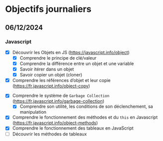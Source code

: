 # Objectifs journaliers

## 06/12/2024

### Javascript

- [x] Découvrir les Objets en JS (https://javascript.info/object)
  - [x] Comprendre le principe de clé/valeur
  - [x] Comprendre la différence entre un objet et une variable
  - [x] Savoir itérer dans un objet
  - [x] Savoir copier un objet (cloner)
- [x] Comprendre les références d’objet et leur copie (https://fr.javascript.info/object-copy)

* [x] Comprendre le système de `Garbage Collection` (https://fr.javascript.info/garbage-collection)
  - [x] Comprendre son utilité, les conditions de son déclenchement, sa manipulation
* [x] Comprendre le fonctionnement des méthodes et du `this` en Javascript (https://fr.javascript.info/object-methods)
* [x] Comprendre le fonctionnement des tableaux en JavaScript
* [ ] Découvrir les méthodes de tableaux
